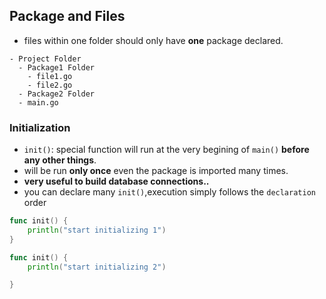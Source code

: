 ## Package and Files
- files within one folder should only have **one** package declared.
```
- Project Folder
  - Package1 Folder
    - file1.go  
    - file2.go
  - Package2 Folder
  - main.go
```
### Initialization
- `init()`: special function will run at the very begining of `main()` **before any other things**.
- will be run **only once** even the package is imported many times.
- **very useful to build database connections..**
- you can declare many `init()`,execution simply follows the `declaration` order
```go
func init() {
    println("start initializing 1")
}

func init() {
    println("start initializing 2")

}
```